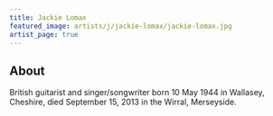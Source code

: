 ```yaml
---
title: Jackie Lomax
featured_image: artists/j/jackie-lomax/jackie-lomax.jpg
artist_page: true
---
```

## About

British guitarist and singer/songwriter born 10 May 1944 in Wallasey, Cheshire,
died September 15, 2013 in the Wirral, Merseyside.

